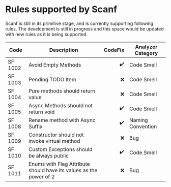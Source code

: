 # Rules supported by Scanf

Scanf is still in its primitive stage, and is currently supporting following rules. The development is still in progress and this space would be updated with new rules as it is being supported.

| Code    | Description                                                        |            CodeFix | Analyzer Category |
| ------- | ------------------------------------------------------------------ | -----------------: | ----------------- |
| SF 1002 | Avoid Empty Methods                                                | :heavy_check_mark: | Code Smell        |
| SF 1003 | Pending TODO Item                                                  |                :x: | Code Smell        |
| SF 1004 | Pure methods should return value                                   |                :x: | Code Smell        |
| SF 1005 | Async Methods should not return void                               | :heavy_check_mark: | Code Smell        |
| SF 1008 | Rename method with Async Suffix                                    | :heavy_check_mark: | Naming Convention |
| SF 1009 | Constructor should not invoke virtual method                       |                :x: | Bug               |
| SF 1010 | Custom Exceptions should be always public                          | :heavy_check_mark: | Code Smell        |
| SF 1011 | Enums with Flag Attribute should have its values as the power of 2 |                :x: | Bug               |
